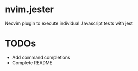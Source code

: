 # nvim.jester
Neovim plugin to execute individual Javascript tests with jest

# TODOs
* Add command completions
* Complete README
